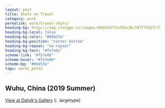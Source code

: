 ```yaml
---
layout: post
title: Shots on Travel
category: work
permalink: work/travel-shots/
heading-bg: https://img.ifengge.cn/images/460d3dff1af81e3bcf87f79327c75479.jpg
heading-bg-local: false
heading-bg-color: "#00433a"
heading-bg-position: "center bottom"
heading-bg-repeat: "no-repeat"
heading-bg-text: "#fefe61"
scheme-link: "#f57e00"
scheme-hover: "#f57e00"
scheme-bg: "#00453a"
tags: works_photo
---
```


## Wuhu, China (2019 Summer)
[View at Dalvik's Gallery](https://img.ifengge.cn/album/gJg)
{: .largetype}